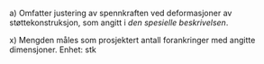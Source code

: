 a) Omfatter justering av spennkraften ved deformasjoner av støttekonstruksjon, som angitt i *den spesielle beskrivelsen*.

x) Mengden måles som prosjektert antall forankringer med angitte dimensjoner. Enhet: stk

